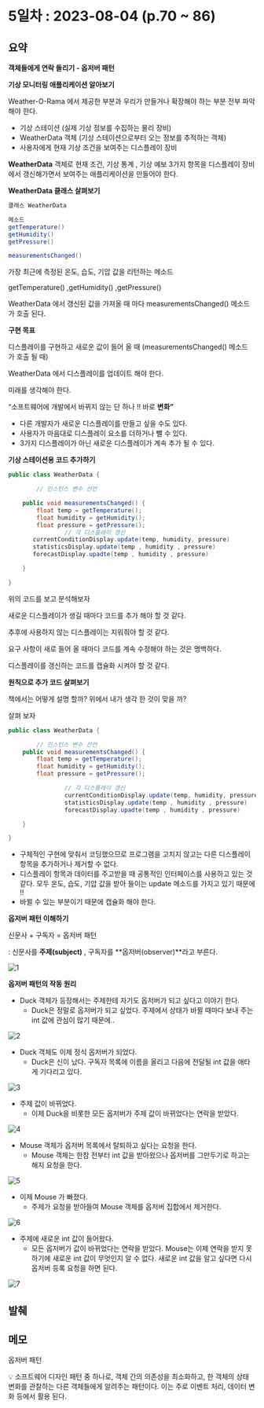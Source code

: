 # 5일차 : 2023-08-04 (p.70 ~ 86)


## 요약

**객체들에게 연락 돌리기 - 옵저버 패턴**

**기상 모니터링 애플리케이션 알아보기**

Weather-O-Rama 에서 제공한 부분과 우리가 만들거나 확장해야 하는 부분 전부 파악해야 한다.

- 기상 스테이션 (실제 기상 정보를 수집하는 물리 장비)
- WeatherData 객체 (기상 스테이션으로부터 오는 정보를 추적하는 객체)
- 사용자에게 현재 기상 조건을 보여주는 디스플레이 장비

**WeatherData** 객체로 현재 조건, 기상 통계 , 기상 예보 3가지 항목을 디스플레이 장비에서 갱신해가면서 보여주는 애플리케이션을 만들어야 한다.

**WeatherData 클래스 살펴보기**

```java
클래스 WeatherData

메소드
getTemperature()
getHumidity()
getPressure()

measurementsChanged()
```

가장 최근에 측정된 온도, 습도, 기압 값을 리턴하는 메소드

getTemperature()  ,getHumidity() ,getPressure()

WeatherData 에서 갱신된 값을 가져올 때 마다 measurementsChanged() 메소드가 호출 된다.

**구현 목표**

디스플레이를 구현하고 새로운 값이 들어 올 때  (measurementsChanged() 메소드 가 호출 될 때)

WeatherData 에서 디스플레이를 업데이트 해야 한다.

미래를 생각해야 한다.

“소프트웨어에 개발에서 바뀌지 않는 단 하나 !! 바로 **변화”**

- 다른 개발자가 새로운 디스플레이를 만들고 싶을 수도 있다.
- 사용자가 마음대로 디스플레이 요소를 더하거나 뺄 수 있다.
- 3가지 디스플레이가 아닌 새로운 디스플레이가 계속 추가 될 수 있다.

**기상 스테이션용 코드 추가하기**

```java
public class WeatherData {

		// 인스턴스 변수 선언    

    public void measurementsChanged() {
        float temp = getTemperature();
        float humidity = getHumidity();
        float pressure = getPressure();
				// 각 디스플레이 갱신
       currentConditionDisplay.update(temp, humidity, pressure)
       statisticsDisplay.update(temp , humidity , pressure)
       forecastDisplay.upadte(temp , humidity , pressure)

    }

}
```

위의 코드를 보고 분석해보자

새로운 디스플레이가 생길 때마다 코드를 추가 해야 할 것 같다.

추후에 사용하지 않는 디스플레이는 지워줘야 할 것 같다.

요구 사항이 새로 들어 올 때마다 코드를 계속 수정해야 하는 것은 명백하다.

디스플레이를 갱신하는 코드를 캡슐화 시켜야 할 것 같다.

**원칙으로 추가 코드 살펴보기**

책에서는 어떻게 설명 할까? 위에서 내가 생각 한 것이 맞을 까?

살펴 보자

```java
public class WeatherData {

		// 인스턴스 변수 선언    
    public void measurementsChanged() {
        float temp = getTemperature();
        float humidity = getHumidity();
        float pressure = getPressure();

				// 각 디스플레이 갱신
				currentConditionDisplay.update(temp, humidity, pressure)
				statisticsDisplay.update(temp , humidity , pressure)
				forecastDisplay.upadte(temp , humidity , pressure)

    }

}
```

- 구체적인 구현에 맞춰서 코딩했으므로 프로그램을 고치지 않고는 다른 디스플레이 항목을 추가하거나 제거할 수 없다.
- 디스플레이 항목과 데이터를 주고받을 때 공통적인 인터페이스를 사용하고 있는 것 같다. 모두 온도, 습도, 기압 값을 받아 들이는 update 메소드를 가지고 있기 때문에 !!
- 바뀔 수 있는 부분이기 때문에 캡슐화 해야 한다.

**옵저버 패턴 이해하기**

신문사 + 구독자 = 옵저버 패턴

: 신문사를 **주제(subject)** , 구독자를 **옵저버(observer)**라고 부른다.

![1](1.jpeg)


**옵저버 패턴의 작동 원리**

- Duck 객체가 등장해서는 주제한테 자기도 옵저버가 되고 싶다고 이야기 한다.
    - Duck은 정말로 옵저버가 되고 싶었다. 주제에서 상태가 바뀔 때마다 보내 주는 int 값에 관심이 많기 때문에..

![2](2.jpeg)

- Duck 객체도 이제 정식 옵저버가 되었다.
    - Duck은 신이 났다. 구독자 목록에 이름을 올리고 다음에 전달될 int 값을 애타게 기다리고 있다.
     
![3](3.jpeg)

- 주제 값이 바뀌었다.
    - 이제 Duck을 비롯한 모든 옵저버가 주제 값이 바뀌었다는 연락을 받았다.

![4](4.jpeg)

- Mouse 객체가 옵저버 목록에서 탈퇴하고 싶다는 요청을 한다.
    - Mouse 객체는 한참 전부터 int 값을 받아왔으나 옵저버를 그만두기로 하고는 해지 요청을 한다.

![5](5.jpeg)



- 이제 Mouse 가 빠졌다.
    - 주제가 요청을 받아들여 Mouse 객체를 옵저버 집합에서 제거한다.

![6](6.jpeg)


- 주제에 새로운 int 값이 들어왔다.
    - 모든 옵저버가 값이 바뀌었다는 연락을 받았다. Mouse는 이제 연락을 받지 못하기에 새로운 int 값이 무엇인지 알 수 없다. 새로운 int 값을 알고 싶다면 다시 옵저버 등록 요청을 하면 된다.


![7](7.jpeg)

## 발췌

## 메모

옵저버 패턴

<aside>
💡 소프트웨어 디자인 패턴 중 하나로, 객체 간의 의존성을 최소화하고, 한 객체의 상태 변화를 관찰하는 다른 객체들에게 알려주는 패턴이다. 이는 주로 이벤트 처리, 데이터 변화 등에서 활용 된다.

</aside>